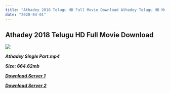 ```yaml
---
title: "Athadey 2018 Telugu HD Full Movie Download Athadey Telugu HD Movie Download"
date: "2020-04-01"
---
```


##  Athadey 2018 Telugu HD Full Movie Download 

![](https://images.moviebuff.com/298a3cf4-3e5e-4647-87c2-4f898edbd5c2?w=1000)

 **_Athadey Single Part.mp4_**

**_Size: 664.62mb_**

**_[Download Server 1](https://openload.co/f/ChDTehiBFYU)_**

**_[Download Server 2](https://openload.co/f/ChDTehiBFYU)_**
